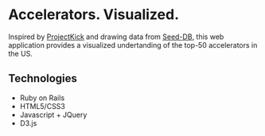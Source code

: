 # Accelerators. Visualized.

Inspired by [ProjectKick](http://projectkick.us) and drawing data from [Seed-DB](http://http://www.seed-db.com/),
this web application provides a visualized undertanding of the top-50 accelerators in the US.

## Technologies
* Ruby on Rails
* HTML5/CSS3
* Javascript + JQuery
* D3.js

